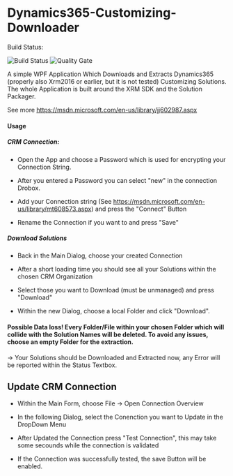 # Dynamics365-Customizing-Downloader
Build Status:

![Build Status](https://vss-hueppauff.visualstudio.com/_apis/public/build/definitions/c6b6194e-ccf7-4bfb-b69b-08e22f70ac52/8/badge)
![Quality Gate](https://sonarcloud.io/api/badges/gate?key=Dynamics365CustomizingDownloader)

A simple WPF Application Which Downloads and Extracts Dynamics365 (properly also Xrm2016 or earlier, but it is not tested) Customizing Solutions.
The whole Application is built around the XRM SDK and the Solution Packager.

See more https://msdn.microsoft.com/en-us/library/jj602987.aspx

#### Usage

##### CRM Connection:
- Open the App and choose a Password which is used for encrypting your Connection String.
- After you entered a Password you can select "new" in the connection Drobox.

- Add your Connection string (See https://msdn.microsoft.com/en-us/library/mt608573.aspx) and press the "Connect" Button

- Rename the Connection if you want to and press "Save"

##### Download Solutions
- Back in the Main Dialog, choose your created Connection

- After a short loading time you should see all your Solutions within the chosen CRM Organization

- Select those you want to Download (must be unmanaged) and press "Download"

- Within the new Dialog, choose a local Folder and click "Download".
#### Possible Data loss! Every Folder/File within your chosen Folder which will collide with the Solution Names will be deleted. To avoid any issues, choose an empty Folder for the extraction.

-> Your Solutions should be Downloaded and Extracted now, any Error will be reported within the Status Textbox.


## Update CRM Connection

- Within the Main Form, choose File -> Open Connection Overview

- In the following Dialog, select the Conenction you want to Update in the DropDown Menu

- After Updated the Connection press "Test Connection", this may take some secounds while the connection is validated

- If the Connection was successfully tested, the save Button will be enabled.
